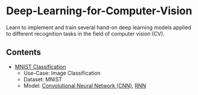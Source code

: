 # Deep-Learning-for-Computer-Vision
Learn to implement and train several hand-on deep learning models applied to different recognition tasks in the field of computer vision (CV).

## Contents
* [MNIST Classification](https://github.com/JJerry12/Deep-Learning-for-Computer-Vision/blob/main/MNIST_classification/MNIST_pytorch.ipynb)
  * Use-Case: Image Classification
  * Dataset: MNIST
  * Model: [Convolutional Neural Network (CNN)](https://github.com/JJerry12/Deep-Learning-for-Computer-Vision/blob/main/MNIST_classification/model_CNN.py), [RNN](https://github.com/JJerry12/Deep-Learning-for-Computer-Vision/blob/main/MNIST_classification/model_RNN.py)
